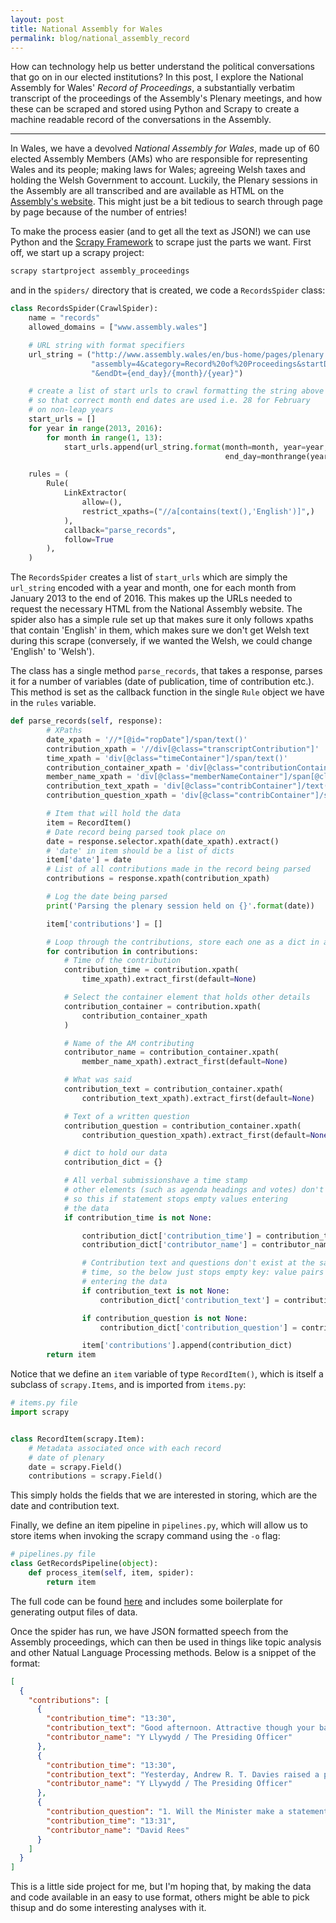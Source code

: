 ```yaml
---
layout: post
title: National Assembly for Wales
permalink: blog/national_assembly_record
---
```


How can technology help us better understand the political conversations that go on in our elected institutions? In this post, I explore the National Assembly for Wales' *Record of Proceedings*, a substantially verbatim transcript of the proceedings of the Assembly's Plenary meetings, and how these can be scraped and stored using Python and Scrapy to create a machine readable record of the conversations in the Assembly.

-----
<!--more-->

In Wales, we have a devolved *National Assembly for Wales*, made up of 60 elected Assembly Members (AMs) who are responsible for representing Wales and its people; making laws for Wales; agreeing Welsh taxes and holding the Welsh Government to account. Luckily, the Plenary sessions in the Assembly are all transcribed and are available as HTML on the [Assembly's website](http://www.assembly.wales/en/bus-home/Pages/cofnod.aspx). This might just be a bit tedious to search through page by page because of the number of entries!

To make the process easier (and to get all the text as JSON!) we can use Python and the [Scrapy Framework](https://scrapy.org/) to scrape just the parts we want. First off, we start up a scrapy project:

```Bash
scrapy startproject assembly_proceedings
```

and in the `spiders/` directory that is created, we code a `RecordsSpider` class:

```Python
class RecordsSpider(CrawlSpider):
    name = "records"
    allowed_domains = ["www.assembly.wales"]

    # URL string with format specifiers
    url_string = ("http://www.assembly.wales/en/bus-home/pages/plenary.aspx?" +
                  "assembly=4&category=Record%20of%20Proceedings&startDt=01/{month}/{year}" +
                  "&endDt={end_day}/{month}/{year}")

    # create a list of start urls to crawl formatting the string above
    # so that correct month end dates are used i.e. 28 for February
    # on non-leap years
    start_urls = []
    for year in range(2013, 2016):
        for month in range(1, 13):
            start_urls.append(url_string.format(month=month, year=year,
                                                end_day=monthrange(year, month)[1]))

    rules = (
        Rule(
            LinkExtractor(
                allow=(),
                restrict_xpaths=("//a[contains(text(),'English')]",)
            ),
            callback="parse_records",
            follow=True
        ),
    )
```

The `RecordsSpider` creates a list of `start_urls` which are simply the `url_string` encoded with a year and month, one for each month from January 2013 to the end of 2016. This makes up the URLs needed to request the necessary HTML from the National Assembly website. The spider also has a simple rule set up that makes sure it only follows xpaths that contain 'English' in them, which makes sure we don't get Welsh text during this scrape (conversely, if we wanted the Welsh, we could change 'English' to 'Welsh').

The class has a single method `parse_records`, that takes a response, parses it for a number of variables (date of publication, time of contribution etc.). This method is set as the callback function in the single `Rule` object we have in the `rules` variable.

```Python
def parse_records(self, response):
        # XPaths
        date_xpath = '//*[@id="ropDate"]/span/text()'
        contribution_xpath = '//div[@class="transcriptContribution"]'
        time_xpath = 'div[@class="timeContainer"]/span/text()'
        contribution_container_xpath = 'div[@class="contributionContainer"]'
        member_name_xpath = 'div[@class="memberNameContainer"]/span[@class="memberName"]/text()'
        contribution_text_xpath = 'div[@class="contribContainer"]/text()'
        contribution_question_xpath = 'div[@class="contribContainer"]/span[@class="contributeTypeO"]/text()'

        # Item that will hold the data
        item = RecordItem()
        # Date record being parsed took place on
        date = response.selector.xpath(date_xpath).extract()
        # 'date' in item should be a list of dicts
        item['date'] = date
        # List of all contributions made in the record being parsed
        contributions = response.xpath(contribution_xpath)

        # Log the date being parsed
        print('Parsing the plenary session held on {}'.format(date))

        item['contributions'] = []

        # Loop through the contributions, store each one as a dict in a list
        for contribution in contributions:
            # Time of the contribution
            contribution_time = contribution.xpath(
                time_xpath).extract_first(default=None)

            # Select the container element that holds other details
            contribution_container = contribution.xpath(
                contribution_container_xpath
            )

            # Name of the AM contributing
            contributor_name = contribution_container.xpath(
                member_name_xpath).extract_first(default=None)

            # What was said
            contribution_text = contribution_container.xpath(
                contribution_text_xpath).extract_first(default=None)

            # Text of a written question
            contribution_question = contribution_container.xpath(
                contribution_question_xpath).extract_first(default=None)

            # dict to hold our data
            contribution_dict = {}

            # All verbal submissionshave a time stamp
            # other elements (such as agenda headings and votes) don't
            # so this if statement stops empty values entering
            # the data
            if contribution_time is not None:

                contribution_dict['contribution_time'] = contribution_time
                contribution_dict['contributor_name'] = contributor_name

                # Contribution text and questions don't exist at the same
                # time, so the below just stops empty key: value pairs
                # entering the data
                if contribution_text is not None:
                    contribution_dict['contribution_text'] = contribution_text

                if contribution_question is not None:
                    contribution_dict['contribution_question'] = contribution_question

                item['contributions'].append(contribution_dict)
        return item
```

Notice that we define an `item` variable of type `RecordItem()`, which is itself a subclass of `scrapy.Items`, and is imported from `items.py`:

```Python
# items.py file
import scrapy


class RecordItem(scrapy.Item):
    # Metadata associated once with each record
    # date of plenary
    date = scrapy.Field()
    contributions = scrapy.Field()
```

This simply holds the fields that we are interested in storing, which are the date and contribution text.

Finally, we define an item pipeline in `pipelines.py`, which will allow us to store items when invoking the scrapy command using the `-o` flag:

```Python
# pipelines.py file
class GetRecordsPipeline(object):
    def process_item(self, item, spider):
        return item
```

The full code can be found [here](https://github.com/JamesGardiner/assembly_proceedings/tree/master/src/data/get_records) and includes some boilerplate for generating output files of data.

Once the spider has run, we have JSON formatted speech from the Assembly proceedings, which can then be used in things like topic analysis and other Natual Language Processing methods. Below is a snippet of the format:

```JSON
[
  {
    "contributions": [
      {
        "contribution_time": "13:30",
        "contribution_text": "Good afternoon. Attractive though your back is, Alun Davies, I would rather see your face. [Laughter.] That is now on the record. The National Assembly for Wales is now in session.",
        "contributor_name": "Y Llywydd / The Presiding Officer"
      },
      {
        "contribution_time": "13:30",
        "contribution_text": "Yesterday, Andrew R. T. Davies raised a point of order regarding remarks made by the First Minister during questions to him. I have now had the opportunity to review the Record of Proceedings. The First Minister’s questions is the opportunity for Members to scrutinise the First Minister, and robust, spirited debate is expected. However, I expect all Members to behave courteously, even when both sides are disputing evidence. I would remind Members that they should not make remarks in the Chamber that appear to call into question another Member’s integrity. Thank you.",
        "contributor_name": "Y Llywydd / The Presiding Officer"
      },
      {
        "contribution_question": "1. Will the Minister make a statement on curriculum developments for schools. OAQ(4)0232(ESK)",
        "contribution_time": "13:31",
        "contributor_name": "David Rees"
      }
    ]
  }
]
```


This is a little side project for me, but I'm hoping that, by making the data and code available in an easy to use format, others might be able to pick thisup and do some interesting analyses with it.
